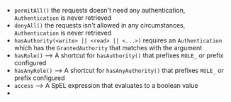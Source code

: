 - `permitAll()`  the requests doesn't need any authentication, `Authentication` is never retrieved
- `denyAll()` the requests isn't allowed in any circumstances, `Authentication` is never retrieved
- `hasAuthority(<write> || <read> || <...>)` requires an `Authentication` which has the `GrantedAuthority` that matches with the argument
- `hasRole()` --> A shortcut for `hasAuthority()` that prefixes `ROLE_` or prefix configured
- `hasAnyRole()` --> A shortcut for `hasAnyAuthority()` that prefixes `ROLE_` or prefix configured
- `access` --> A SpEL expression that evaluates to a boolean value
- 